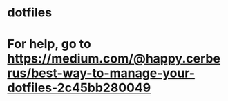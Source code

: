 # dotfiles

# For help, go to https://medium.com/@happy.cerberus/best-way-to-manage-your-dotfiles-2c45bb280049
